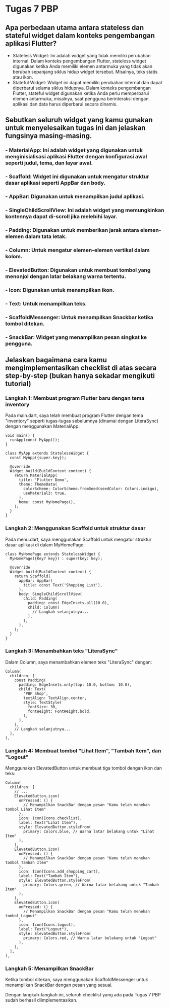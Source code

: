 # Tugas 7 PBP
## Apa perbedaan utama antara stateless dan stateful widget dalam konteks pengembangan aplikasi Flutter?

- Stateless Widget: Ini adalah widget yang tidak memiliki perubahan internal. Dalam konteks pengembangan Flutter, stateless widget digunakan ketika Anda memiliki elemen antarmuka yang tidak akan berubah sepanjang siklus hidup widget tersebut. Misalnya, teks statis atau ikon.
- Stateful Widget: Widget ini dapat memiliki perubahan internal dan dapat diperbarui selama siklus hidupnya. Dalam konteks pengembangan Flutter, stateful widget digunakan ketika Anda perlu memperbarui elemen antarmuka, misalnya, saat pengguna berinteraksi dengan aplikasi dan data harus diperbarui secara dinamis.
  
## Sebutkan seluruh widget yang kamu gunakan untuk menyelesaikan tugas ini dan jelaskan fungsinya masing-masing.

### - MaterialApp: Ini adalah widget yang digunakan untuk menginisialisasi aplikasi Flutter dengan konfigurasi awal seperti judul, tema, dan layar awal.
### - Scaffold: Widget ini digunakan untuk mengatur struktur dasar aplikasi seperti AppBar dan body.
### - AppBar: Digunakan untuk menampilkan judul aplikasi.
### - SingleChildScrollView: Ini adalah widget yang memungkinkan kontennya dapat di-scroll jika melebihi layar.
### - Padding: Digunakan untuk memberikan jarak antara elemen-elemen dalam tata letak.
### - Column: Untuk mengatur elemen-elemen vertikal dalam kolom.
### - ElevatedButton: Digunakan untuk membuat tombol yang menonjol dengan latar belakang warna tertentu.
### - Icon: Digunakan untuk menampilkan ikon.
### - Text: Untuk menampilkan teks.
### - ScaffoldMessenger: Untuk menampilkan Snackbar ketika tombol ditekan.
### - SnackBar: Widget yang menampilkan pesan singkat ke pengguna.

## Jelaskan bagaimana cara kamu mengimplementasikan checklist di atas secara step-by-step (bukan hanya sekadar mengikuti tutorial)
### Langkah 1: Membuat program Flutter baru dengan tema inventory
Pada main.dart, saya telah membuat program Flutter dengan tema "inventory" seperti tugas-tugas sebelumnya (dinamai dengan LiteraSync) dengan menggunakan MaterialApp:

    void main() {
      runApp(const MyApp());
    }
    
    class MyApp extends StatelessWidget {
      const MyApp({super.key});
    
      @override
      Widget build(BuildContext context) {
        return MaterialApp(
          title: 'Flutter Demo',
          theme: ThemeData(
            colorScheme: ColorScheme.fromSeed(seedColor: Colors.indigo),
            useMaterial3: true,
          ),
          home: const MyHomePage(),
        );
      }
    }
### Langkah 2: Menggunakan Scaffold untuk struktur dasar
Pada menu.dart, saya menggunakan Scaffold untuk mengatur struktur dasar aplikasi di dalam MyHomePage:

    class MyHomePage extends StatelessWidget {
      MyHomePage({Key? key}) : super(key: key);
    
      @override
      Widget build(BuildContext context) {
        return Scaffold(
          appBar: AppBar(
            title: const Text('Shopping List'),
          ),
          body: SingleChildScrollView(
            child: Padding(
              padding: const EdgeInsets.all(10.0),
              child: Column(
                // Langkah selanjutnya...
              ),
            ),
          ),
        );
      }
    }

### Langkah 3: Menambahkan teks "LiteraSync"
Dalam Column, saya menambahkan elemen teks "LiteraSync" dengan:

    Column(
      children: [
        const Padding(
          padding: EdgeInsets.only(top: 10.0, bottom: 10.0),
          child: Text(
            'PBP Shop',
            textAlign: TextAlign.center,
            style: TextStyle(
              fontSize: 30,
              fontWeight: FontWeight.bold,
            ),
          ),
        ),
        // Langkah selanjutnya...
      ],
    ),

### Langkah 4: Membuat tombol "Lihat Item", "Tambah Item", dan "Logout"
Menggunakan ElevatedButton untuk membuat tiga tombol dengan ikon dan teks:

    Column(
      children: [
        // ...
        ElevatedButton.icon(
          onPressed: () {
            // Menampilkan SnackBar dengan pesan "Kamu telah menekan tombol Lihat Item"
          },
          icon: Icon(Icons.checklist),
          label: Text("Lihat Item"),
          style: ElevatedButton.styleFrom(
            primary: Colors.blue, // Warna latar belakang untuk "Lihat Item"
          ),
        ),
        ElevatedButton.icon(
          onPressed: () {
            // Menampilkan SnackBar dengan pesan "Kamu telah menekan tombol Tambah Item"
          },
          icon: Icon(Icons.add_shopping_cart),
          label: Text("Tambah Item"),
          style: ElevatedButton.styleFrom(
            primary: Colors.green, // Warna latar belakang untuk "Tambah Item"
          ),
        ),
        ElevatedButton.icon(
          onPressed: () {
            // Menampilkan SnackBar dengan pesan "Kamu telah menekan tombol Logout"
          },
          icon: Icon(Icons.logout),
          label: Text("Logout"),
          style: ElevatedButton.styleFrom(
            primary: Colors.red, // Warna latar belakang untuk "Logout"
          ),
        ),
      ],
    ),

### Langkah 5: Menampilkan SnackBar
Ketika tombol ditekan, saya menggunakan ScaffoldMessenger untuk menampilkan SnackBar dengan pesan yang sesuai.

Dengan langkah-langkah ini, seluruh checklist yang ada pada Tugas 7 PBP sudah berhasil diimplementasikan.
